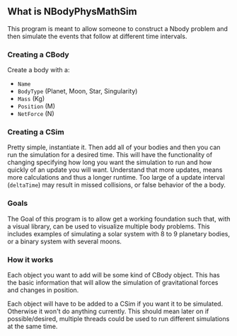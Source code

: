 ## What is NBodyPhysMathSim
This program is meant to allow someone to construct a Nbody problem and then simulate the events that follow at different time intervals.

### Creating a CBody
Create a body with a:
- `Name`
- `BodyType` (Planet, Moon, Star, Singularity)
- `Mass` (Kg)
- `Position` (M)
- `NetForce` (N)

### Creating a CSim
Pretty simple, instantiate it. Then add all of your bodies and then you can run the simulation for a desired time. 
This will have the functionality of changing specifying how long you want the simulation to run and how quickly of an update you will want. Understand that more updates,
means more calculations and thus a longer runtime. Too large of a update interval (`deltaTime`) may result in missed collisions, or false behavior of the a body.

### Goals 
The Goal of this program is to allow get a working foundation such that, with a visual library, can be used to visualize multiple body problems.
This includes examples of simulating a solar system with 8 to 9 planetary bodies, or a binary system with several moons.


### How it works
Each object you want to add will be some kind of CBody object. This has the basic information that will allow the simulation of gravitational forces and changes in position.

Each object will have to be added to a CSim if you want it to be simulated. Otherwise it won't do anything currently. 
This should mean later on if possible/desired, multiple threads could be used to run different simulations at the same time.
